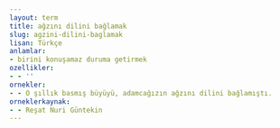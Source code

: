 ```yaml
---
layout: term
title: ağzını dilini bağlamak
slug: agzini-dilini-baglamak
lisan: Türkçe
anlamlar:
- birini konuşamaz duruma getirmek
ozellikler:
- - ''
ornekler:
- - O şıllık basmış büyüyü, adamcağızın ağzını dilini bağlamıştı.
orneklerkaynak:
- - Reşat Nuri Güntekin
---
```


